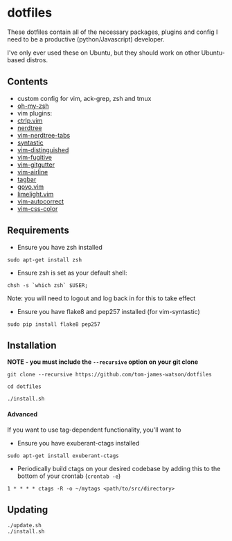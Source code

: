 # dotfiles

These dotfiles contain all of the necessary packages, plugins and config I need to be a productive (python/Javascript) developer.

I've only ever used these on Ubuntu, but they should work on other Ubuntu-based distros.

## Contents

- custom config for vim, ack-grep, zsh and tmux
- [oh-my-zsh](https://github.com/robbyrussell/oh-my-zsh)
- vim plugins:
 - [ctrlp.vim](https://github.com/kien/ctrlp.vim)
 - [nerdtree](https://github.com/scrooloose/nerdtree)
 - [vim-nerdtree-tabs](https://github.com/jistr/vim-nerdtree-tabs)
 - [syntastic](https://github.com/scrooloose/syntastic)
 - [vim-distinguished](https://github.com/Lokaltog/vim-distinguished)
 - [vim-fugitive](https://github.com/tpope/vim-fugitive)
 - [vim-gitgutter](https://github.com/airblade/vim-gitgutter)
 - [vim-airline](https://github.com/bling/vim-airline)
 - [tagbar](https://github.com/majutsushi/tagbar)
 - [goyo.vim](https://github.com/junegunn/goyo.vim)
 - [limelight.vim](https://github.com/junegunn/limelight.vim)
 - [vim-autocorrect](https://github.com/panozzaj/vim-autocorrect)
 - [vim-css-color](https://github.com/skammer/vim-css-color)

## Requirements

- Ensure you have zsh installed
```
sudo apt-get install zsh
```
- Ensure zsh is set as your default shell:
```
chsh -s `which zsh` $USER;
```
Note: you will need to logout and log back in for this to take effect

- Ensure you have flake8 and pep257 installed (for vim-syntastic)
```
sudo pip install flake8 pep257
```

## Installation

**NOTE - you must include the `--recursive` option on your git clone**

```
git clone --recursive https://github.com/tom-james-watson/dotfiles

cd dotfiles

./install.sh
```

#### Advanced

If you want to use tag-dependent functionality, you'll want to
- Ensure you have exuberant-ctags installed
```
sudo apt-get install exuberant-ctags
```
- Periodically build ctags on your desired codebase by adding this to the bottom of your crontab (`crontab -e`)
```
1 * * * * ctags -R -o ~/mytags <path/to/src/directory>
```

## Updating

```
./update.sh
./install.sh
```
